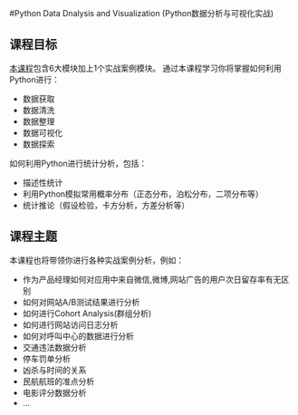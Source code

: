#Python Data Dnalysis and Visualization (Python数据分析与可视化实战)

## 课程目标

[本课程](http://study.163.com/course/courseMain.htm?courseId=1003307013#/courseDetail)包含6大模块加上1个实战案例模块。
通过本课程学习你将掌握如何利用Python进行：
- 数据获取
- 数据清洗
- 数据整理
- 数据可视化
- 数据探索

如何利用Python进行统计分析，包括：
- 描述性统计
- 利用Python模拟常用概率分布（正态分布，泊松分布，二项分布等）
- 统计推论（假设检验，卡方分析，方差分析等）

## 课程主题
本课程也将带领你进行各种实战案例分析，例如：
- 作为产品经理如何对应用中来自微信,微博,网站广告的用户次日留存率有无区别
- 如何对网站A/B测试结果进行分析
- 如何进行Cohort Analysis(群组分析)
- 如何进行网站访问日志分析
- 如何对呼叫中心的数据进行分析
- 交通违法数据分析
- 停车罚单分析
- 凶杀与时间的关系
- 民航航班的准点分析
- 电影评分数据分析 
- ...